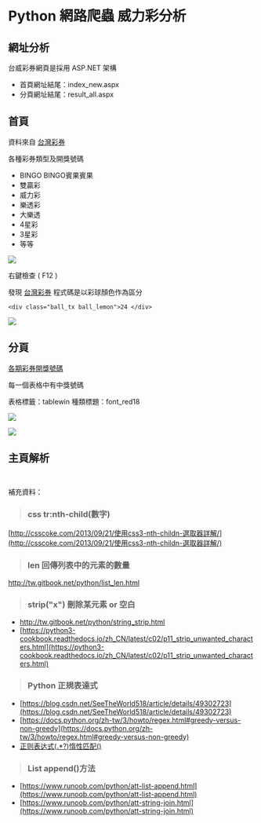 # Python 網路爬蟲 威力彩分析


## 網址分析

台威彩券網頁是採用 ASP.NET 架構

*  首頁網址結尾：index_new.aspx
*  分頁網址結尾：result_all.aspx

## 首頁

資料來自 [台灣彩券](https://www.taiwanlottery.com.tw/index_new.aspx)

各種彩券類型及開獎號碼

* BINGO BINGO賓果賓果
* 雙贏彩
* 威力彩
* 樂透彩
* 大樂透
* 4星彩
* 3星彩
* 等等


![](https://i.imgur.com/jWhB4Yb.png)


右鍵檢查 ( F12 )

發現 [台灣彩券](https://www.taiwanlottery.com.tw/index_new.aspx) 程式碼是以彩球顏色作為區分

```htmlmixed
<div class="ball_tx ball_lemon">24 </div>
```

![](https://i.imgur.com/CZt9cRf.png)


## 分頁

[各期彩券開獎號碼](https://www.taiwanlottery.com.tw/result_all.aspx)

每一個表格中有中獎號碼

表格標籤：tablewin
種類標題：font_red18

![](https://i.imgur.com/qFySNDK.png)


![](https://i.imgur.com/Gl87Nw1.png)



## 主頁解析

```html



```






補充資料：

> ### css tr:nth-child(數字)
[http://csscoke.com/2013/09/21/使用css3-nth-childn-選取器詳解/](http://csscoke.com/2013/09/21/使用css3-nth-childn-選取器詳解/)


> ### len 回傳列表中的元素的數量
[http://tw.gitbook.net/python/list_len.html
](http://tw.gitbook.net/python/list_len.html)

> ### strip("x") 刪除某元素 or 空白
* [http://tw.gitbook.net/python/string_strip.html
](http://tw.gitbook.net/python/string_strip.html
)
* [https://python3-cookbook.readthedocs.io/zh_CN/latest/c02/p11_strip_unwanted_characters.html](https://python3-cookbook.readthedocs.io/zh_CN/latest/c02/p11_strip_unwanted_characters.html)


> ### Python 正規表達式
* [https://blog.csdn.net/SeeTheWorld518/article/details/49302723](https://blog.csdn.net/SeeTheWorld518/article/details/49302723)
* [https://docs.python.org/zh-tw/3/howto/regex.html#greedy-versus-non-greedy](https://docs.python.org/zh-tw/3/howto/regex.html#greedy-versus-non-greedy)
* [正则表达式(.*?)惰性匹配()](https://blog.csdn.net/qq_37699336/article/details/84981687)


> ### List append()方法
* [https://www.runoob.com/python/att-list-append.html](https://www.runoob.com/python/att-list-append.html)
* [https://www.runoob.com/python/att-string-join.html](https://www.runoob.com/python/att-string-join.html)




